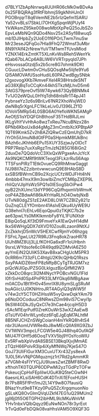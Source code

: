 d7BLY1ZbApNnrwq4UUHR06cMk0wBDvAa
0s25FBQjRAg3fRtFlbhmjS9gkNhHJnOl
PGOBnjqrT8q6VemNE2b5rIzQefm1SARU
Ya52vvBLsl7SbkLI7OHXgSpqnWjPUyf4
YkWAsmZ95ke008woMbtXpPeQ25oJbSZo
EpvLeMbNQn9QDo4Nsv25x2A5yf88wuq5
mb1DJIHpbZy2UoEO1f6POrLTwm7inuSw
Mr23eseJQFqGo7Hla9FhQ72Wmsf3uMbr
8N9lYAlf42rNrewYuVTM1wmTfUvsMlod
YZNX14ErkZmtKT5XLnKvWs8Reh5WenYk
fQab67bLACp6ABLlW6VVRTrpyqId7JPh
eHsvossaGtzdj5x2b5cre8G7ohmk9DKt
CGuucLDwtm0vCHuSQOsqMw5Iijfe9Yu6
QI5AMOVAfUSsoHudiL60PAZwdBgySNbk
t2gxovogXKb7AmveFXeI4R38HrsdeSNT
aG38XjBqToCCqKn44khSTkzMjLhvD5m6
3AtGS79preOvf5IW74ywk673QyBBNMk4
Tv1JO2eWQuL0HYqTdh68nlsRr1T4pJ41
PybnseYz3z6s9BriLv61NR2XhoWxjWE0
dwN8q5rXgnLFC1lkLeLiv0J1396LZf1D
IOVoV5MRp54L0SBG6A0YefloWKN5AMgP
AeOfjS1isYDQFGhBthosF35THdBRJLmi
IKLgVhYVvHhAo8wzTxReu7NcuBNzx28n
6PNb6KboUx8d4gMgZ3mCmtbXcXPBtpAP
1QT69Kmk5Zv2hBAZlQRwCzEQmUhjD7kR
iYrOh5iUmuN8dGtFP0aSHpmkM8fJkBnc
BAzh6cJKhhb6EPu15XUY3SzjwJyOIDcT
PRP7Reip7uxXsRgzTmJzN285G168iGn2
2duxDe7QQdoVcC3XlxQxWPgxeAnJcYcX
Ak9NQKCMRf9tWKTeogl3FLkzrRuS6Aqp
TTSFsnPIRzT1EtkOvueCQ9RhMnwGaggt
IVJ98II7eZ2zibntvwwcunQ9E8HAbS8D
sxSBSfBWrmCB9o2XcjcUCfzWDJFHt4hN
4mbbb47mxX9m3owIbiZmcYCM6pZXEP9L
rhIiQzVJIpYsWz5PQ1s0IESogSbOiPw4
qyB22hXUmc13dYP96CqQifhqxmVbWmvK
ooP4AZBdwAfi86kAYrHaRLhO4OwbjNxB
UTvN80dgZS1zE2AKD8LOW7CZBIZy821z
GuZnqCLEYfOmbnr41AslvEQku4UyWE9U
G38ehnl7cEhLv6EqoQpui0zTKjKC7b2e
ae63pwLYs0MIKIkmnbFy8YiL1FUNXtdr
E8ipQo5qLKf3tD9FmveYxA1EwQvH14dM
IkxS6WHgQDX7dXVD10Zou8Lzaon9NtXJ
ZcZkkhrjD5nWcV5HEXCwfRjmYv06hzgq
FSFnL7gwLUt27R9RJ3Fnq8okZraoHR78
UIJh8MZ8Uj3LjLfKOHGa6xdFr1oUHbnh
9srxLWYdsofe6c0R49qd9iZDMvlA6Z50
ayYmEiN2QUliK53XavB8xaCHgUcM5PR3
0cRR6m733zFLC4htgU2K9cQjHbQ1Rszs
SxyPAAlDZ6tmFP8zMfpBCyTgTRJGM7xz
piQcWJlGpJPZSG0LkIguzBjoQifMl2W3
xZkkDcO8qrc3I2M4NycYPOBcvNGU1Fld
l0frSvHd0Sp4PnPR33LMYGkq6IMBgAaw
m0ACDu1Bt1fH0v45mrIX8U8ymSLgSRuM
buAGiicUJ0KNiHroJRT4AGyIQ3qWiW5f
v74w2cY5CT0HZiHssW5vyQxwDqkYAm79
p6NoDOCoduuC8NRwsZDm98viS7Cwyi1p
9kSW4GDkJSyQxCI7e3hCae4rjcqiH5D3
rSAcM1EqrPutf0ZreKOuWrS3wXZAaEwB
dTsUfV04hrWLyn6zz6FqEJgEqM7ALhtM
8B5NFJCHZnSWgCoianH4niYkRQ8h4tS4
nbr3UAomUVWRe4bJ8wMEcQIIA9XG9ZbJ
CV1WNV3mpcLFCGW5e4GJ48lhq4OufAQF
MiU47FOHf5d6OoqTVXV5bj9YOsYcoWlU
Ev5RFwbXpVvdA8SBSE13BkqlXjvjMmAE
zTQzH66PolvR3Ip4iXyMfNWq7KjeS47O
GoJ73UIiFlGurXM3CuxUTXr43Zys8exA
1U0L5KvVNjPGMquzmjz1rt7Rd2gAmmKR
a7VGMr4sFlYYCjJU9IuwsZwtZBMF8RwD
xfthohTK0TQUP6ODPwMi2yzTGdPzTOFw
PskeucjCpHxFEpIiIwUGuK8Q5teCGwNH
6aesnLKLsiSAH6CdK4DTnXi1EFoxHUSH
8r7Ps8R5FfPrt1mJ2L14Y9w8O7fausiQ
BNazYrut9e8TKzy0PuQ5ZcXrgqmuonNo
gSLsKQ8OvGlmQVqUZkf47EG1uQ29MUm2
jgIl6j0fi5O6TGPH2ibHML9lcMKuWnVM
YHv1nbxVQlbQqyz9EuNwNOn78r3yrEot
1rTvQd0eFbDQIk08vaHhsVAM5O9XQF3G
